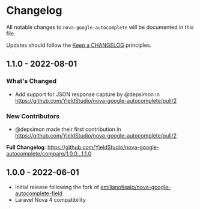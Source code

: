 # Changelog

All notable changes to `nova-google-autocomplete` will be documented in this file.

Updates should follow the [Keep a CHANGELOG](http://keepachangelog.com/) principles.

## 1.1.0 - 2022-08-01

### What's Changed

- Add support for JSON response capture by @depsimon in https://github.com/YieldStudio/nova-google-autocomplete/pull/2

### New Contributors

- @depsimon made their first contribution in https://github.com/YieldStudio/nova-google-autocomplete/pull/2

**Full Changelog**: https://github.com/YieldStudio/nova-google-autocomplete/compare/1.0.0...1.1.0

## 1.0.0 - 2022-06-01

- Initial release following the fork of [emilianotisato/nova-google-autocomplete-field](https://github.com/emilianotisato/nova-google-autocomplete-field)
- Laravel Nova 4 compatibility
